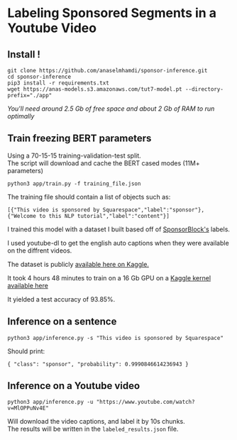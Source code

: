 # Labeling Sponsored Segments in a Youtube Video

## Install !

`git clone https://github.com/anaselmhamdi/sponsor-inference.git`  
`cd sponsor-inference`  
`pip3 install -r requirements.txt`  
`wget https://anas-models.s3.amazonaws.com/tut7-model.pt --directory-prefix="./app"`  

*You'll need around 2.5 Gb of free space and about 2 Gb of RAM to run optimally*

## Train freezing BERT parameters

Using a 70-15-15 training-validation-test split.  
The script will download and cache the BERT cased modes (11M+ parameters)

`python3 app/train.py -f training_file.json`

The training file should contain a list of objects such as:  

`[{"This video is sponsored by Squarespace","label":"sponsor"}, {"Welcome to this NLP tutorial","label":"content"}]`  

I trained this model with a dataset I built based off of [SponsorBlock's](https://github.com/ajayyy/SponsorBlock#sponsorblock) labels. 

I used youtube-dl to get the english auto captions when they were available on the diffrent videos.  

The dataset is publicly [available here on Kaggle.](https://www.kaggle.com/anaselmhamdi/sponsor-block-subtitles-80k?) 

It took 4 hours 48 minutes to train on a 16 Gb GPU on a [Kaggle kernel available here](https://www.kaggle.com/anaselmhamdi/transformers-sponsorblock)

It yielded a test accuracy of 93.85%.  

## Inference on a sentence

`python3 app/inference.py -s "This video is sponsored by Squarespace"`  

Should print:  

`{
    "class": "sponsor",
    "probability": 0.9990846614236943
}`

## Inference on a Youtube video

`python3 app/inference.py -u "https://www.youtube.com/watch?v=MlOPPuNv4E"`  

Will download the video captions, and label it by 10s chunks.  
The results will be written in the `labeled_results.json` file.  
